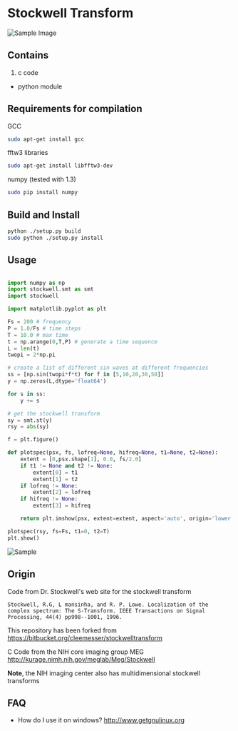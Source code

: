 Stockwell Transform
======

![Sample Image](https://raw.githubusercontent.com/synergetics/stockwell_transform/master/examples/Multi-taper%20Stockwell%20transform%20spectrogram.png)

## Contains
1. c code
- python module

## Requirements for compilation

GCC
```bash
sudo apt-get install gcc
```

fftw3 libraries

```bash
sudo apt-get install libfftw3-dev
```

numpy (tested with 1.3)
```bash
sudo pip install numpy
```

## Build and Install

```bash
python ./setup.py build
sudo python ./setup.py install
```


## Usage

```python

import numpy as np
import stockwell.smt as smt
import stockwell

import matplotlib.pyplot as plt

Fs = 200 # frequency
P = 1.0/Fs # time steps
T = 10.0 # max time
t = np.arange(0,T,P) # generate a time sequence
L = len(t)
twopi = 2*np.pi

# create a list of different sin waves at different frequencies
ss = [np.sin(twopi*f*t) for f in [5,10,20,30,50]]
y = np.zeros(L,dtype='float64')

for s in ss:
    y += s

# get the stockwell transform
sy = smt.st(y)
rsy = abs(sy)

f = plt.figure()

def plotspec(psx, fs, lofreq=None, hifreq=None, t1=None, t2=None):
    extent = [0,psx.shape[1], 0.0, fs/2.0]
    if t1 != None and t2 != None:
        extent[0] = t1
        extent[1] = t2
    if lofreq != None:
        extent[2] = lofreq
    if hifreq != None:
        extent[3] = hifreq

    return plt.imshow(psx, extent=extent, aspect='auto', origin='lower')

plotspec(rsy, fs=Fs, t1=0, t2=T)
plt.show()

```

![Sample](https://raw.githubusercontent.com/synergetics/stockwell_transform/master/examples/synthetic2.png)

## Origin

Code from Dr. Stockwell's web site for the stockwell transform

```
Stockwell, R.G, L mansinha, and R. P. Lowe. Localization of the complex spectrum: The S-Transform. IEEE Transactions on Signal Processing, 44(4) pp998--1001, 1996.
```

This repository has been forked from https://bitbucket.org/cleemesser/stockwelltransform

C Code from the NIH core imaging group MEG
http://kurage.nimh.nih.gov/meglab/Meg/Stockwell

**Note**, the NIH imaging center also has multidimensional stockwell transforms


## FAQ

- How do I use it on windows? http://www.getgnulinux.org

